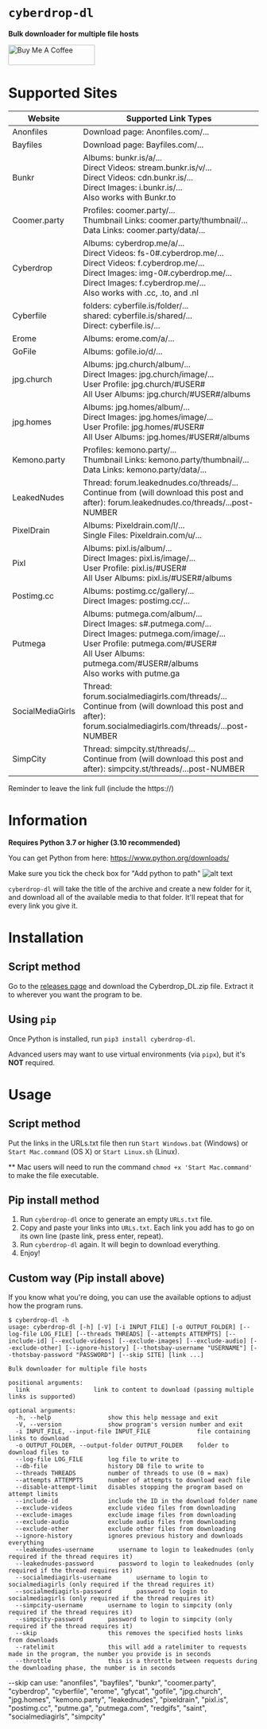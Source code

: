 # `cyberdrop-dl`
**Bulk downloader for multiple file hosts** 

<a href="https://www.buymeacoffee.com/juleswinnft" target="_blank"><img src="https://cdn.buymeacoffee.com/buttons/default-orange.png" alt="Buy Me A Coffee" height="41" width="174"></a>


# Supported Sites

| Website          | Supported Link Types                                                                                                                                                                                                                   |
|------------------|----------------------------------------------------------------------------------------------------------------------------------------------------------------------------------------------------------------------------------------|
| Anonfiles        | Download page: Anonfiles.com/...                                                                                                                                                                                                       |
| Bayfiles         | Download page: Bayfiles.com/...                                                                                                                                                                                                        |
| Bunkr            | Albums: bunkr.is/a/... <br> Direct Videos: stream.bunkr.is/v/... <br> Direct Videos: cdn.bunkr.is/... <br> Direct Images: i.bunkr.is/... <br> Also works with Bunkr.to                                                                 |
| Coomer.party     | Profiles: coomer.party/... <br> Thumbnail Links: coomer.party/thumbnail/... <br> Data Links: coomer.party/data/...                                                                                                                     | 
| Cyberdrop        | Albums: cyberdrop.me/a/... <br> Direct Videos: fs-0#.cyberdrop.me/... <br> Direct Videos: f.cyberdrop.me/... <br> Direct Images: img-0#.cyberdrop.me/... <br> Direct Images: f.cyberdrop.me/... <br> Also works with .cc, .to, and .nl |
| Cyberfile        | folders: cyberfile.is/folder/... <br> shared: cyberfile.is/shared/... <br> Direct: cyberfile.is/...                                                                                                                                    | 
| Erome            | Albums: erome.com/a/...                                                                                                                                                                                                                |
| GoFile           | Albums: gofile.io/d/...                                                                                                                                                                                                                |
| jpg.church       | Albums: jpg.church/album/... <br> Direct Images: jpg.church/image/... <br> User Profile: jpg.church/#USER# <br> All User Albums: jpg.church/#USER#/albums                                                                              |
| jpg.homes        | Albums: jpg.homes/album/... <br> Direct Images: jpg.homes/image/... <br> User Profile: jpg.homes/#USER# <br> All User Albums: jpg.homes/#USER#/albums                                                                                  |
| Kemono.party     | Profiles: kemono.party/... <br> Thumbnail Links: kemono.party/thumbnail/... <br> Data Links: kemono.party/data/...                                                                                                                     |
| LeakedNudes      | Thread: forum.leakednudes.co/threads/...  <br> Continue from (will download this post and after): forum.leakednudes.co/threads/...post-NUMBER                                                                                          |
| PixelDrain       | Albums: Pixeldrain.com/l/... <br> Single Files: Pixeldrain.com/u/...                                                                                                                                                                   |
| Pixl             | Albums: pixl.is/album/... <br> Direct Images: pixl.is/image/...  <br> User Profile: pixl.is/#USER# <br> All User Albums: pixl.is/#USER#/albums                                                                                         |
| Postimg.cc       | Albums: postimg.cc/gallery/... <br> Direct Images: postimg.cc/...                                                                                                                                                                      |
| Putmega          | Albums: putmega.com/album/... <br> Direct Images: s#.putmega.com/... <br> Direct Images: putmega.com/image/... <br> User Profile: putmega.com/#USER# <br> All User Albums: putmega.com/#USER#/albums <br> Also works with putme.ga     |
| SocialMediaGirls | Thread: forum.socialmediagirls.com/threads/...  <br> Continue from (will download this post and after): forum.socialmediagirls.com/threads/...post-NUMBER                                                                              |
| SimpCity         | Thread: simpcity.st/threads/...  <br> Continue from (will download this post and after): simpcity.st/threads/...post-NUMBER                                                                                                            | 

Reminder to leave the link full (include the https://)

# Information

**Requires Python 3.7 or higher (3.10 recommended)**

You can get Python from here: https://www.python.org/downloads/

Make sure you tick the check box for "Add python to path"
![alt text](https://simp2.jpg.church/PATHe426c23371048def.png)

`cyberdrop-dl` will take the title of the archive and create a new folder for it, and download all of the available media to that folder.
It'll repeat that for every link you give it.

# Installation

## Script method
Go to the [releases page](https://github.com/Jules-WinnfieldX/CyberDropDownloader/releases) and download the Cyberdrop_DL.zip file. Extract it to wherever you want the program to be.
## Using `pip`
Once Python is installed, run `pip3 install cyberdrop-dl`.

Advanced users may want to use virtual environments (via `pipx`), but it's **NOT** required.

# Usage

## Script method
Put the links in the URLs.txt file then run `Start Windows.bat` (Windows) or `Start Mac.command` (OS X) or `Start Linux.sh` (Linux).

** Mac users will need to run the command `chmod +x 'Start Mac.command'` to make the file executable.

## Pip install method
1. Run `cyberdrop-dl` once to generate an empty `URLs.txt` file.
2. Copy and paste your links into `URLs.txt`.
Each link you add has to go on its own line (paste link, press enter, repeat).
3. Run `cyberdrop-dl` again.
It will begin to download everything.
4. Enjoy!

## Custom way (Pip install above)
If you know what you're doing, you can use the available options to adjust how the program runs.
```
$ cyberdrop-dl -h
usage: cyberdrop-dl [-h] [-V] [-i INPUT_FILE] [-o OUTPUT_FOLDER] [--log-file LOG_FILE] [--threads THREADS] [--attempts ATTEMPTS] [--include-id] [--exclude-videos] [--exclude-images] [--exclude-audio] [--exclude-other] [--ignore-history] [--thotsbay-username "USERNAME"] [--thotsbay-password "PASSWORD"] [--skip SITE] [link ...]

Bulk downloader for multiple file hosts

positional arguments:
  link                  link to content to download (passing multiple links is supported)

optional arguments:
  -h, --help                show this help message and exit
  -V, --version             show program's version number and exit
  -i INPUT_FILE, --input-file INPUT_FILE             file containing links to download
  -o OUTPUT_FOLDER, --output-folder OUTPUT_FOLDER    folder to download files to
  --log-file LOG_FILE       log file to write to
  --db-file                 history DB file to write to
  --threads THREADS         number of threads to use (0 = max)
  --attempts ATTEMPTS       number of attempts to download each file
  --disable-attempt-limit   disables stopping the program based on attempt limits
  --include-id              include the ID in the download folder name
  --exclude-videos          exclude video files from downloading
  --exclude-images          exclude image files from downloading
  --exclude-audio           exclude audio files from downloading
  --exclude-other           exclude other files from downloading
  --ignore-history          ignores previous history and downloads everything
  --leakednudes-username       username to login to leakednudes (only required if the thread requires it)
  --leakednudes-password       password to login to leakednudes (only required if the thread requires it)
  --socialmediagirls-username       username to login to socialmediagirls (only required if the thread requires it)
  --socialmediagirls-password       password to login to socialmediagirls (only required if the thread requires it)
  --simpcity-username       username to login to simpcity (only required if the thread requires it)
  --simpcity-password       password to login to simpcity (only required if the thread requires it)
  --skip                    this removes the specified hosts links from downloads
  --ratelimit               this will add a ratelimiter to requests made in the program, the number you provide is in seconds
  --throttle                this is a throttle between requests during the downloading phase, the number is in seconds
```
--skip can use: "anonfiles", "bayfiles", "bunkr", "coomer.party", "cyberdrop", "cyberfile", "erome", "gfycat", "gofile",
        "jpg.church", "jpg.homes", "kemono.party", "leakednudes", "pixeldrain", "pixl.is", "postimg.cc", "putme.ga",
        "putmega.com", "redgifs", "saint", "socialmediagirls", "simpcity"

